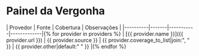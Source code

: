 # Painel da Vergonha

| Provedor | Fonte | Cobertura | Observações |
|----------|-------|-----------|-------------|{% for provider in providers %}
| [{{ provider.name }}]({{ provider.url }}) | {{ provider.source }} | {{ provider.coverage_to_list|join:", " }} | {{ provider.other|default:"&nbsp;" }} |{% endfor %}
